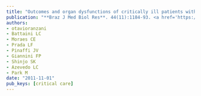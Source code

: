 ```yaml
---
title: "Outcomes and organ dysfunctions of critically ill patients with systemic lupus erythematosus and other systemic rheumatic diseases"
publication: "**Braz J Med Biol Res**. 44(11):1184-93. <a href='https://doi.org/10.1590/s0100-879x2011007500132' target='_blank' rel='noopener noreferrer'>10.1590/s0100-879x2011007500132</a>"
authors:
- otavioranzani
- Battaini LC
- Moraes CE
- Prada LF
- Pinaffi JV
- Giannini FP
- Shinjo SK
- Azevedo LC
- Park M
date: "2011-11-01"
pub_keys: [critical care]
---
```

